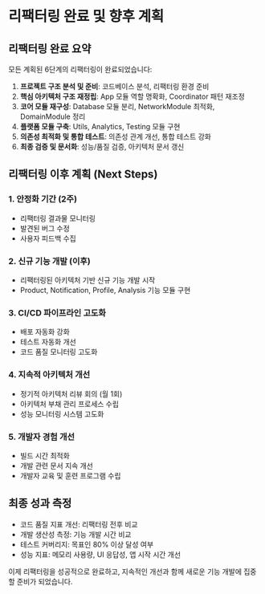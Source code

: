 
# 리팩터링 완료 및 향후 계획

## 리팩터링 완료 요약

모든 계획된 6단계의 리팩터링이 완료되었습니다:

1. **프로젝트 구조 분석 및 준비**: 코드베이스 분석, 리팩터링 환경 준비
2. **핵심 아키텍처 구조 재정립**: App 모듈 역할 명확화, Coordinator 패턴 재조정
3. **코어 모듈 재구성**: Database 모듈 분리, NetworkModule 최적화, DomainModule 정리
4. **플랫폼 모듈 구축**: Utils, Analytics, Testing 모듈 구현
5. **의존성 최적화 및 통합 테스트**: 의존성 관계 개선, 통합 테스트 강화
6. **최종 검증 및 문서화**: 성능/품질 검증, 아키텍처 문서 갱신

## 리팩터링 이후 계획 (Next Steps)

### 1. 안정화 기간 (2주)
- 리팩터링 결과물 모니터링
- 발견된 버그 수정
- 사용자 피드백 수집

### 2. 신규 기능 개발 (이후)
- 리팩터링된 아키텍처 기반 신규 기능 개발 시작
- Product, Notification, Profile, Analysis 기능 모듈 구현

### 3. CI/CD 파이프라인 고도화
- 배포 자동화 강화
- 테스트 자동화 개선
- 코드 품질 모니터링 고도화

### 4. 지속적 아키텍처 개선
- 정기적 아키텍처 리뷰 회의 (월 1회)
- 아키텍처 부채 관리 프로세스 수립
- 성능 모니터링 시스템 고도화

### 5. 개발자 경험 개선
- 빌드 시간 최적화
- 개발 관련 문서 지속 개선
- 개발자 교육 및 훈련 프로그램 수립

## 최종 성과 측정
- 코드 품질 지표 개선: 리팩터링 전후 비교
- 개발 생산성 측정: 기능 개발 시간 비교
- 테스트 커버리지: 목표인 80% 이상 달성 여부
- 성능 지표: 메모리 사용량, UI 응답성, 앱 시작 시간 개선

이제 리팩터링을 성공적으로 완료하고, 지속적인 개선과 함께 새로운 기능 개발에 집중할 준비가 되었습니다.

